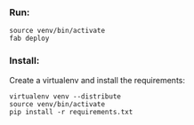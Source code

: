 ### Run: 

    source venv/bin/activate
    fab deploy 


### Install: 

Create a virtualenv and install the requirements:

    virtualenv venv --distribute
    source venv/bin/activate
    pip install -r requirements.txt 


